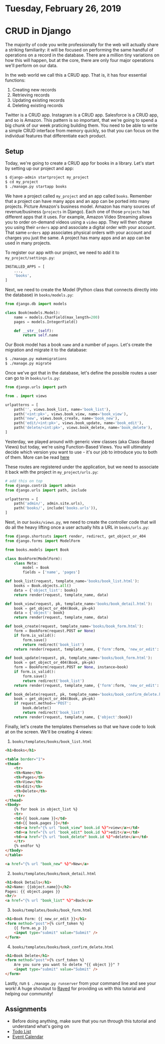 Tuesday, February 26, 2019
=====================
# CRUD in Django

The majority of code you write professionally for the web will actually share a striking familiarity: it will be focused on performing the same handful of operations on a record in the database. There are a million tiny variations on how this will happen, but at the core, there are only four major operations we'll perform on our data.

In the web world we call this a CRUD app. That is, it has four essential functions:

1. Creating new records
2. Retrieving records
3. Updating existing records
4. Deleting existing records

Twitter is a CRUD app. Instagram is a CRUD app. Salesforce is a CRUD app, and so is Amazon. This pattern is so important, that we're going to spend a big chunk of our week praticing building them. You need to be able to write a simple CRUD interface from memory quickly, so that you can focus on the individual features that differentiate each product.

## Setup
Today, we're going to create a CRUD app for books in a library. Let's start by setting up our project and app:
```bash
$ django-admin startproject my_project
$ cd my_project
$ ./manage.py startapp books
```
We have a project called `my_project` and an app called `books`. Remember that a project can have many apps and an app can be ported into many projects. Picture Amazon's business model. Amazon has many sources of revenue/business (`projects` in Django). Each one of those `projects` has different apps that it uses. For example, Amazon Video Streaming allows you to order on-demand videos using a `video` app. They will then charge you using their `orders` app and associate a digital order with your account. That same `orders` app associates physical orders with your account and charges you just the same. A project has many apps and an app can be used in many projects.

To register our app with our project, we need to add it to `my_project/settings.py`:
```python
INSTALLED_APPS = [
    ...,
    'books',
]
```

Next, we need to create the Model (Python class that connects directly into the database) in `books/models.py`:
```python
from django.db import models

class Book(models.Model):
    name = models.CharField(max_length=200)
    pages = models.IntegerField()

    def __str__(self):
        return self.name
```

Our Book model has a book `name` and a number of `pages`. Let's create the migration and migrate it to the database:

```bash
$ ./manage.py makemigrations
$ ./manage.py migrate
```

Once we've got that in the database, let's define the possible routes a user can go to in `books/urls.py`:
```python
from django.urls import path

from . import views

urlpatterns = [
    path('', views.book_list, name='book_list'),
    path('<int:pk>', views.book_view, name='book_view'),
    path('new', views.book_create, name='book_new'),
    path('edit/<int:pk>', views.book_update, name='book_edit'),
    path('delete/<int:pk>', views.book_delete, name='book_delete'),
]
```
Yesterday, we played around with generic view classes (aka Class-Based Views) but today, we're using Function-Based Views. You will ultimately decide which version you want to use - it's our job to introduce you to both of them. More can be read [here](https://simpleisbetterthancomplex.com/article/2017/03/21/class-based-views-vs-function-based-views.html)

These routes are registered under the application, but we need to associate it back with the project in `my_project/urls.py`:

```python
# add this on top
from django.contrib import admin
from django.urls import path, include

urlpatterns = [
    path('admin/', admin.site.urls),
    path('books/', include('books.urls')),
]
```

Next, in our `books/views.py`, we need to create the controller code that will do all the heavy lifting once a user actually hits a URL in `books/urls.py`:

```python
from django.shortcuts import render, redirect, get_object_or_404
from django.forms import ModelForm

from books.models import Book

class BookForm(ModelForm):
    class Meta:
        model = Book
        fields = ['name', 'pages']

def book_list(request, template_name='books/book_list.html'):
    books = Book.objects.all()
    data = {'object_list': books}
    return render(request, template_name, data)

def book_view(request, pk, template_name='books/book_detail.html'):
    book = get_object_or_404(Book, pk=pk)
    data = {'object': book}
    return render(request, template_name, data)

def book_create(request, template_name='books/book_form.html'):
    form = BookForm(request.POST or None)
    if form.is_valid():
        form.save()
        return redirect('book_list')
    return render(request, template_name, {'form':form, 'new_or_edit': 'New'})

def book_update(request, pk, template_name='books/book_form.html'):
    book = get_object_or_404(Book, pk=pk)
    form = BookForm(request.POST or None, instance=book)
    if form.is_valid():
        form.save()
        return redirect('book_list')
    return render(request, template_name, {'form':form, 'new_or_edit': 'Edit'})

def book_delete(request, pk, template_name='books/book_confirm_delete.html'):
    book = get_object_or_404(Book, pk=pk)    
    if request.method=='POST':
        book.delete()
        return redirect('book_list')
    return render(request, template_name, {'object':book})
```

Finally, let's create the templates themselves so that we have code to look at on the screen. We'll be creating 4 views: 
1. `books/templates/books/book_list.html`
```html
<h1>Books</h1>

<table border="1">
<thead>
    <tr>
    <th>Name</th>
    <th>Pages</th>
    <th>View</th>
    <th>Edit</th>
    <th>Delete</th>
    </tr>
</thead>
<tbody>
    {% for book in object_list %}
    <tr>
    <td>{{ book.name }}</td>
    <td>{{ book.pages }}</td>
    <td><a href="{% url "book_view" book.id %}">view</a></td>
    <td><a href="{% url "book_edit" book.id %}">edit</a></td>
    <td><a href="{% url "book_delete" book.id %}">delete</a></td>
    </tr>
    {% endfor %}
</tbody>
</table>

<a href="{% url "book_new" %}">New</a>
```
2. `books/templates/books/book_detail.html`
```html
<h1>Book Details</h1>
<h2>Name: {{object.name}}</h2>
Pages: {{ object.pages }}
<hr/>
<a href="{% url "book_list" %}">Back</a>
```

3. `books/templates/books/book_form.html`
```html
<h1>Book Form: {{ new_or_edit }}</h1>
<form method="post">{% csrf_token %}
    {{ form.as_p }}
    <input type="submit" value="Submit" />
</form>
```

4. `books/templates/books/book_confirm_delete.html`
```html
<h1>Book Delete</h1>
<form method="post">{% csrf_token %}
    Are you sure you want to delete "{{ object }}" ?
    <input type="submit" value="Submit" />
</form>
```
Lastly, run `$ ./manage.py runserver` from your command line and see your work!
A huge shoutout to [Rayed](https://rayed.com/posts/2018/05/django-crud-create-retrieve-update-delete/) for providing us with this tutorial and helping our community!

## Assignments
- Before doing anything, make sure that you run through this tutorial and understand what's going on
- [Todo List](https://github.com/hotelplatoon/django-todo)
- [Event Calendar](https://github.com/hotelplatoon/django-event-calendar)

